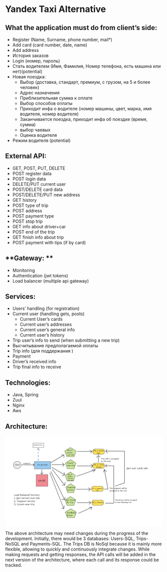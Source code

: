 # **Yandex Taxi Alternative**
## **What the application must do from client’s side:**
- Register (Name, Surname, phone number, mail*) 
- Add card (card number, date, name) 
- Add address 
- История заказов 
- Login (номер, пароль) 
- Стать водителем (Имя, Фамилия, Номер телефона, есть машина или нет)(potential) 
- Новая поездка:
    - Выбор (доставка, стандарт, премиум, с грузом, на 5 и более человек) 
    - Адрес назначения 
    - Приблизительная сумма к оплате 
    - Выбор способов оплаты 
    - Приходит инфа о водителе (номер машины, цвет, марка, имя водителя, номер водителя) 
    - Заканчивается поездка, приходит инфа об поездке (время, сумма) 
    - выбор чаевых 
    - Оценка водителя
- Режим водителя (potential) 

## **External API:** ##
- GET, POST, PUT, DELETE 
- POST register data 
- POST login data 
- DELETE/PUT current user 
- POST/DELETE card data 
- POST/DELETE/PUT new address 
- GET history 
- POST type of trip 
- POST address 
- POST payment type 
- POST stop trip 
- GET info about driver+car 
- POST end of the trip 
- GET finish info about trip 
- POST payment with tips (if by card) 

## **Gateway: ** ##
- Monitoring 
- Authentication (jwt tokens) 
- Load balancer (multiple api gateway) 

## **Services:** ##
- Users’ handling  (for registration) 
- Current user  (handling gets, posts) 
    - Current User’s cards 
    - Current user’s addresses 
    - Current user’s general info 
    - Current user’s history 
- Trip user’s info to send  (when submitting a new trip) 
- Высчитывание предполагаемой оплаты 
- Trip info  (для поддержания ) 
- Payment  
- Driver’s received info 
- Trip final info to receive  

## **Technologies:** ##
- Java, Spring 
- Zuul 
- Nginx 
- Aws 

## **Architecture:** ##
![image](/docs/image.png)

The above architecture may need changes during the progress of the development. Initially, there would be 3 databases: Users-SQL, Trips-NoSQL and Payments-SQL. The Trips DB is NoSql because it is mainly more flexible, allowing to quickly and continuously integrate changes. While making requests and getting responses, the API calls will be added in the next version of the architecture, where each call and its response could be tracked.  